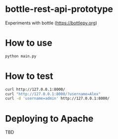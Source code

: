 # bottle-rest-api-prototype

Experiments with bottle (https://bottlepy.org)

# How to use

```bash
python main.py
```

# How to test

```bash
curl http://127.0.0.1:8000/
curl "http://127.0.0.1:8000/?username=Alex"
curl -d 'username=admin' http://127.0.0.1:8000/
```


# Deploying to Apache

TBD
